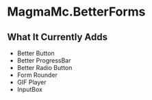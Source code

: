 ﻿# MagmaMc.BetterForms
## What It Currently Adds
* Better Button
* Better ProgressBar
* Better Radio Button
* Form Rounder
* GIF Player
* InputBox
